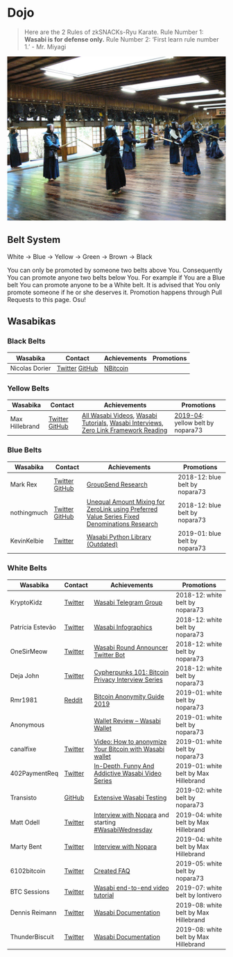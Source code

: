 # Dojo

> Here are the 2 Rules of zkSNACKs-Ryu Karate. Rule Number 1: **Wasabi is for defense only.** Rule Number 2: ‘First learn rule number 1.’ - Mr. Miyagi

![](/Dojo.png)

## Belt System

White -> Blue -> Yellow -> Green -> Brown -> Black

You can only be promoted by someone two belts above You.
Consequently You can promote anyone two belts below You.
For example if You are a Blue belt You can promote anyone to be a White belt.
It is advised that You only promote someone if he or she deserves it.
Promotion happens through Pull Requests to this page.
Osu!

## Wasabikas

### Black Belts

| Wasabika       | Contact                  | Achievements  | Promotions |
|----------------|--------------------------|---------------|------------|
| Nicolas Dorier | [Twitter][1] [GitHub][2] | [NBitcoin][3] |            |

### Yellow Belts


| Wasabika       | Contact                    | Achievements                           | Promotions                     |
|----------------|----------------------------|----------------------------------------|--------------------------------|
| Max Hillebrand | [Twitter][5] [GitHub][37]              | [All Wasabi Videos][6], [Wasabi Tutorials][34], [Wasabi Interviews][35], [Zero Link Framework Reading][36]           | [2019-04][33]: yellow belt by nopara73 |

### Blue Belts


| Wasabika       | Contact                    | Achievements                           | Promotions                     |
|----------------|----------------------------|----------------------------------------|--------------------------------|
| Mark Rex       | [Twitter][7] [GitHub][8]   | [GroupSend Research][9]                | 2018-12: blue belt by nopara73 |
| nothingmuch    | [Twitter][10] [GitHub][11] | [Unequal Amount Mixing for ZeroLink using Preferred Value Series Fixed Denominations Research][12] | 2018-12: blue belt by nopara73 |
| KevinKelbie    | [Twitter][29]              | [Wasabi Python Library (Outdated)][30] | 2019-01: blue belt by nopara73 |

### White Belts


| Wasabika         | Contact                     | Achievements                             | Promotions                      |
|------------------|-----------------------------|------------------------------------------|---------------------------------|
| KryptoKidz       | [Twitter][13]               | [Wasabi Telegram Group][14]              | 2018-12: white belt by nopara73 |
| Patrícia Estevão | [Twitter][15]               | [Wasabi Infographics][16]                | 2018-12: white belt by nopara73 |
| OneSirMeow       | [Twitter][17]               | [Wasabi Round Announcer Twitter Bot][18] | 2018-12: white belt by nopara73 |
| Deja John        | [Twitter][19]               | [Cypherpunks 101: Bitcoin Privacy Interview Series][20] | 2018-12: white belt by nopara73 |
| Rmr1981          | [Reddit][24]                | [Bitcoin Anonymity Guide 2019][21]       | 2019-01: white belt by nopara73 |
| Anonymous        |                             | [Wallet Review – Wasabi Wallet][22]      | 2019-01: white belt by nopara73 |
| canalfixe        | [Twitter][25]               | [Video: How to anonymize Your Bitcoin with Wasabi wallet][26] | 2019-01: white belt by nopara73 |
| 402PaymentReq    | [Twitter][27]               | [In-Depth, Funny And Addictive Wasabi Video Series][28] | 2019-01: white belt by Max Hillebrand |
| Transisto        | [GitHub][31]                | [Extensive Wasabi Testing][32]           | 2019-02: white belt by nopara73 |
| Matt Odell       | [Twitter][38]               | [Interview  with Nopara][39] and starting [#WasabiWednesday][40]| 2019-04: white belt by Max Hillebrand |
| Marty Bent       | [Twitter][41]               | [Interview  with Nopara][39]| 2019-04: white belt by Max Hillebrand        |
| 6102bitcoin      | [Twitter][42]               | [Created FAQ][43]| 2019-05: white belt by nopara73                         |
| BTC Sessions     | [Twitter][44]               | [Wasabi end-to-end video tutorial][45]   | 2019-07: white belt by lontivero|
| Dennis Reimann   | [Twitter][47]               | [Wasabi Documentation][48]   | 2019-08: white belt by Max Hillebrand|
| ThunderBiscuit   | [Twitter][46]               | [Wasabi Documentation][49]   | 2019-08: white belt by Max Hillebrand|

[1]: https://twitter.com/NicolasDorier/
[2]: https://github.com/NicolasDorier/
[3]: https://github.com/MetacoSA/NBitcoin/
[5]: https://twitter.com/HillebrandMax/
[6]: https://www.youtube.com/playlist?list=PLPj3KCksGbSaEmjU0sywoTYDVYYSu8LsS
[7]: https://twitter.com/mark_rex_h/
[8]: https://github.com/rexmint/
[9]: https://github.com/zkSNACKs/Meta/issues/29
[10]: https://twitter.com/mHaGqnOACyFm0h5/
[11]: https://github.com/nothingmuch/
[12]: https://gist.github.com/nothingmuch/544cdd47dd18ef8fe923b54e0d5ee141
[13]: https://twitter.com/kryptokidz_/
[14]: https://t.me/WasabiWallet
[15]: https://twitter.com/patestevao/
[16]: https://wasabiwallet.io/images/infographics.jpg
[17]: https://twitter.com/OneSirMeow/
[18]: https://twitter.com/WasabiAnnouncer
[19]: https://twitter.com/Deezbitbies/
[20]: https://www.youtube.com/watch?v=6OveKiFw89o&list=PLbdPWjvnsOMy1Pz87E-Sc9RtBPdTP8JTu
[21]: https://www.coincache.net/2019/01/02/bitcoin-anonymity-guide-2019-how-to-use-btc-like-a-straight-up-g/
[22]: https://www.bitcoinproductreview.com/wallet-review-wasabi-wallet/
[24]: https://www.reddit.com/user/Rmr1981
[25]: https://twitter.com/canalfixe
[26]: https://www.youtube.com/watch?v=93XLf-mNP8Y
[27]: https://twitter.com/402PaymentReq
[28]: https://www.youtube.com/watch?v=zPKpC9cRcZo&list=PLmoQ11MXEmahCG1nkbKK6DiAwVx9giJCi
[29]: https://twitter.com/KevinKelbie/
[30]: https://github.com/KevinKelbie/zerolink-util/
[31]: https://github.com/Transisto/
[32]: https://github.com/zkSNACKs/WalletWasabi/issues?utf8=%E2%9C%93&q=is%3Aissue+author%3ATransisto
[33]: https://twitter.com/nopara73/status/1114540283914522626
[34]: https://www.youtube.com/playlist?list=PLPj3KCksGbSYCFAf3SZbzaJ3ud_nfjlSq
[35]: https://www.youtube.com/playlist?list=PLPj3KCksGbSZcK35ftoBUcPvYuOHdWQss
[36]: https://www.youtube.com/playlist?list=PLPj3KCksGbSZG8f4_ubui5I1VB7VGX2Cy
[37]: https://github.com/maxhillebrand/
[38]: https://twitter.com/matt_odell
[39]: https://anchor.fm/tales-from-the-crypt/episodes/Rabbit-Hole-Recap-Week-of-2019-03-11-e3f6ef
[40]: https://twitter.com/matt_odell/status/1098280232308654080?s=20
[41]: https://twitter.com/martybent
[42]: https://twitter.com/6102bitcoin
[43]: https://github.com/zkSNACKs/WalletWasabi/blob/master/WalletWasabi.Documentation/FAQ.md
[44]: https://twitter.com/BTCSessions
[45]: https://www.youtube.com/watch?v=ECQHAzSckK0
[46]: https://twitter.com/thunderB__
[47]: https://twitter.com/dennisreimann
[48]: https://github.com/zkSNACKs/WasabiDoc/commits?author=dennisreimann
[49]: https://github.com/zkSNACKs/WasabiDoc/commits?author=thunderbiscuit
